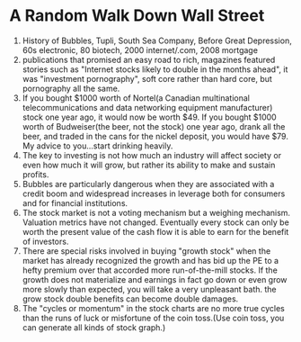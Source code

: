# A Random Walk Down Wall Street

1. History of Bubbles, Tupli, South Sea Company, Before Great Depression, 60s electronic, 80 biotech, 2000 internet/.com, 2008 mortgage
2. publications that promised an easy road to rich, magazines featured stories such as "Internet stocks likely to double in the months ahead", it was "investment pornography", soft core rather than hard core, but pornography all the same. 
3. If you bought $1000 worth of Nortel(a Canadian multinational telecommunications and data networking equipment manufacturer) stock one year ago, it would now be worth $49. If you bought $1000 worth of Budweiser(the beer, not the stock) one year ago, drank all the beer, and traded in the cans for the nickel deposit, you would have $79. My advice to you...start drinking heavily. 
4. The key to investing is not how much an industry will affect society or even how much it will grow, but rather its ability to make and sustain profits.
5. Bubbles are particularly dangerous when they are associated with a credit boom and widespread increases in leverage both for consumers and for financial institutions. 
6. The stock market is not a voting mechanism but a weighing mechanism. Valuation metrics have not changed. Eventually every stock can only be worth the present value of the cash flow it is able to earn for the benefit of investors.
7. There are special risks involved in buying "growth stock" when the market has already recognized the growth and has bid up the PE to a hefty premium over that accorded more run-of-the-mill stocks. If the growth does not materialize and earnings in fact go down or even grow more slowly than expected, you will take a very unpleasant bath. the grow stock double benefits can become double damages. 
8. The "cycles or momentum" in the stock charts are no more true cycles than the runs of luck or misfortune of the coin toss.(Use coin toss, you can generate all kinds of stock graph.)
